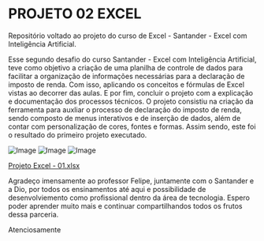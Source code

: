 # PROJETO 02 EXCEL
Repositório voltado ao projeto do curso de Excel - Santander - Excel com Inteligência Artificial.

Esse segundo desafio do curso Santander - Excel com Inteligência Artificial, teve como objetivo a criação de uma planilha de controle de dados para facilitar a organização de informações necessárias para a declaração de imposto de renda.
Com isso, aplicando os conceitos e fórmulas de Excel vistas ao decorrer das aulas.
E por fim, concluir o projeto com a explicação e documentação dos processos técnicos.
O projeto consistiu na criação da ferramenta para auxliar o processo de declaração do imposto de renda, sendo composto de menus interativos e de inserção de dados, além de contar com personalização de cores, fontes e formas. 
Assim sendo, este foi o resultado do primeiro projeto executado.

![Image](https://github.com/user-attachments/assets/195c9b6e-33a5-47a0-9869-99de40a8dfdc)
![Image](https://github.com/user-attachments/assets/f2b76326-6b2e-4673-aff8-f18a708f13a4)
![Image](https://github.com/user-attachments/assets/5e7d0892-0225-43b3-b463-1ad590d841d3)

[Projeto Excel - 01.xlsx](https://github.com/user-attachments/files/20444986/Projeto.Excel.-.01.xlsx)

Agradeço imensamente ao professor Felipe, juntamente com o Santander e a Dio, por todos os ensinamentos até aqui e possibilidade de desenvolviemento como profissional dentro da área de tecnologia.
Espero poder aprender muito mais e continuar compartilhandos todos os frutos dessa parceria.

Atenciosamente
